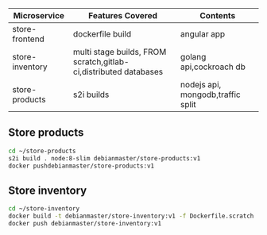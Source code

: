|Microservice|Features Covered|Contents|
|------------|----------------|-|
|store-frontend|dockerfile build|angular app|
|store-inventory|multi stage builds, FROM scratch,gitlab-ci,distributed databases|golang api,cockroach db|
|store-products|s2i builds|nodejs api, mongodb,traffic split|

## Store products
```sh
cd ~/store-products
s2i build . node:8-slim debianmaster/store-products:v1
docker pushdebianmaster/store-products:v1
```

## Store inventory
```sh
cd ~/store-inventory
docker build -t debianmaster/store-inventory:v1 -f Dockerfile.scratch .
docker push debianmaster/store-inventory:v1
```
